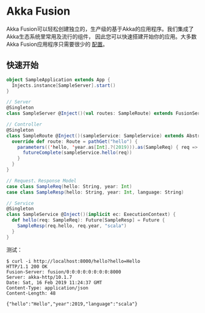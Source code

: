 # Akka Fusion

Akka Fusion可以轻松创建独立的，生产级的基于Akka的应用程序。我们集成了Akka生态系统里常用及流行的组件，
因此您可以快速搭建开始你的应用。大多数Akka Fusion应用程序只需要很少的 [配置](https://lightbend.github.io/config/)。

## 快速开始

```scala
object SampleApplication extends App {
  Injects.instance[SampleServer].start()
}

// Server
@Singleton
class SampleServer @Inject()(val routes: SampleRoute) extends FusionServer

// Controller
@Singleton
class SampleRoute @Inject()(sampleService: SampleService) extends AbstractRoute {
  override def route: Route = pathGet("hello") {
    parameters(('hello, 'year.as[Int].?(2019))).as(SampleReq) { req =>
      futureComplete(sampleService.hello(req))
    }
  }
}

// Request、Response Model
case class SampleReq(hello: String, year: Int)
case class SampleResp(hello: String, year: Int, language: String)

// Service
@Singleton
class SampleService @Inject()(implicit ec: ExecutionContext) {
  def hello(req: SampleReq): Future[SampleResp] = Future {
    SampleResp(req.hello, req.year, "scala")
  }
}
```

测试：
```
$ curl -i http://localhost:8000/hello?hello=Hello
HTTP/1.1 200 OK
Fusion-Server: fusion/0:0:0:0:0:0:0:0:8000
Server: akka-http/10.1.7
Date: Sat, 16 Feb 2019 11:24:37 GMT
Content-Type: application/json
Content-Length: 48

{"hello":"Hello","year":2019,"language":"scala"}
```
